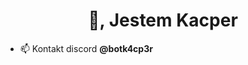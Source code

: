 <h1 align="center">👋, Jestem Kacper</h1>

- 📫 Kontakt discord **@botk4cp3r**

<p align="left">
</p>
